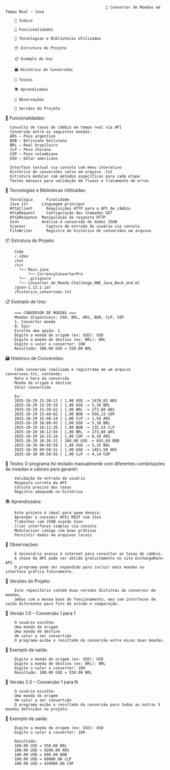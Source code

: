                                                 💱 Conversor de Moedas em Tempo Real – Java
                                                
        📑 Índice
        
        🚀 Funcionalidades
        
        🧰 Tecnologias e Bibliotecas Utilizadas
        
        📦 Estrutura do Projeto
        
        📋 Exemplo de Uso
        
        🗃️ Histórico de Conversões
        
        🧪 Testes
        
        📚 Aprendizados
        
        📌 Observações
        
        🧭 Versões do Projeto


🚀 Funcionalidades:

      Consulta de taxas de câmbio em tempo real via API
      Conversão entre as seguintes moedas:
      ARS – Peso argentino
      BOB – Boliviano boliviano
      BRL – Real brasileiro
      CLP – Peso chileno
      COP – Peso colombiano
      USD – Dólar americano
      
      Interface textual via console com menu interativo
      Histórico de conversões salvo em arquivo .txt
      Estrutura modular com métodos específicos para cada etapa
      Testes manuais para validação de fluxos e tratamento de erros

🧰 Tecnologias e Bibliotecas Utilizadas:

      Tecnologia	  Finalidade
      Java 11+	    Linguagem principal
      HttpClient	  Requisições HTTP para a API de câmbio
      HttpRequest	  Configuração das chamadas GET
      HttpResponse	Manipulação da resposta HTTP
      Gson	        Análise e conversão de dados JSON
      Scanner	      Captura de entrada do usuário via console
      FileWriter	  Registro de histórico de conversões em arquivo

📦 Estrutura do Projeto:

        Code
        /.idea
        /out
        /src
          └── Main.java
              └── CorrencyConverterPro
          └── .gitignore
          └── Conversor_de_Moeda_Challenge_ONE_Java_Back_end.ml 
        /gson-2.13.2.jar
        /historico_conversoes.txt


📋 Exemplo de Uso:

        === CONVERSOR DE MOEDAS ===
        Moedas disponíveis: USD, BRL, ARS, BOB, CLP, COP
        1. Converter moeda
        0. Sair
        Escolha uma opção: 1
        Digite a moeda de origem (ex: USD): USD
        Digite a moeda de destino (ex: BRL): BRL
        Digite o valor a converter: 100
        Resultado: 100.00 USD = 550.00 BRL

🗃️ Histórico de Conversões:

        Cada conversão realizada é registrada em um arquivo conversoes.txt, contendo:
        Data e hora da conversão
        Moeda de origem e destino
        Valor convertido
        
        Ex:
        2025-10-29 15:30:13 | 1,00 USD -> 1470,83 ARS
        2025-10-29 15:39:19 | 1,00 USD -> 5,38 BRL
        2025-10-29 15:39:42 | 1,00 BRL -> 273,60 ARS
        2025-10-29 15:40:02 | 1,00 BOB -> 556,23 COP
        2025-10-29 15:40:14 | 1,00 CLP -> 1,56 ARS
        2025-10-29 16:09:45 | 1,00 USD -> 5,38 BRL
        2025-10-29 16:11:26 | 1,00 BOB -> 135,54 CLP
        2025-10-29 16:12:56 | 1,00 BRL -> 273,60 ARS
        2025-10-29 16:15:16 | 1,00 COP -> 0,38 ARS
        2025-10-29 16:26:31 | 100,00 USD -> 693,69 BOB
        2025-10-30 09:49:59 | 1,00 USD -> 5,35 BRL
        2025-10-30 09:50:31 | 1,00 USD -> 1451,50 ARS
        2025-10-30 09:50:56 | 1,00 CLP -> 4,14 COP

🧪 Testes
    O programa foi testado manualmente com diferentes combinações de moedas e valores para garantir:
    
        Validação de entrada do usuário
        Resposta correta da API
        Cálculo preciso das taxas
        Registro adequado no histórico

📚 Aprendizados:
    
        Este projeto é ideal para quem deseja:
        Aprender a consumir APIs REST com Java
        Trabalhar com JSON usando Gson
        Criar interfaces simples via console
        Modularizar código com boas práticas
        Persistir dados em arquivos locais

📌 Observações:
    
        É necessário acesso à internet para consultar as taxas de câmbio.
        A chave da API pode ser obtida gratuitamente no site ExchangeRate-API.
        O programa pode ser expandido para incluir mais moedas ou interface gráfica futuramente.

🧭 Versões do Projeto:
    
        Este repositório contém duas versões distintas do conversor de moedas, 
        ambas com a mesma base de funcionamento, mas com interfaces de saída diferentes para fins de estudo e comparação.

🔹 Versão 1.0 – Conversão 1 para 1
    
        O usuário escolhe:
        Uma moeda de origem
        Uma moeda de destino
        Um valor a ser convertido
        O programa exibe o resultado da conversão entre essas duas moedas.

📌 Exemplo de saída:
    
        Digite a moeda de origem (ex: USD): USD
        Digite a moeda de destino (ex: BRL): BRL
        Digite o valor a converter: 100
        Resultado: 100.00 USD = 550.00 BRL

🔸 Versão 2.0 – Conversão 1 para N

        O usuário escolhe:
        Uma moeda de origem
        Um valor a ser convertido
        O programa exibe o resultado da conversão para todas as outras 5 moedas definidas no projeto.

📌 Exemplo de saída:

        Digite a moeda de origem (ex: USD): USD
        Digite o valor a converter: 100
        
        Resultado:
        100.00 USD = 550.00 BRL
        100.00 USD = 9200.00 ARS
        100.00 USD = 690.00 BOB
        100.00 USD = 89000.00 CLP
        100.00 USD = 420000.00 COP
